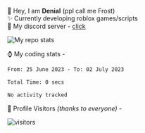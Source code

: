 🤚 Hey, I am **Denial** (ppl call me Frost)  
✨ Currently developing roblox games/scripts  
💎  My discord server - [click](https://dsc.gg/mcdonaldswifi)

<img alt="My repo stats" src="https://github-readme-stats.vercel.app/api?username=FrostX-Official&show_icons=true&theme=radical">

⌚ My coding stats -

<!--START_SECTION:waka-->

```txt
From: 25 June 2023 - To: 02 July 2023

Total Time: 0 secs

No activity tracked
```

<!--END_SECTION:waka-->

🧥 Profile Visitors *(thanks to everyone)* -  
  
![visitors](https://visitor-badge.glitch.me/badge?page_id=FrostX-Official.FrostX-Official)
